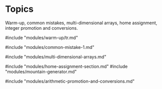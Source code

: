 # Topics

Warm-up, common mistakes, multi-dimensional arrays, home assignment, integer
promotion and conversions.

#include "modules/warm-up/tr.md"

#include "modules/common-mistake-1.md"

#include "modules/multi-dimensional-arrays.md"

#include "modules/home-assignment-section.md"
#include "modules/mountain-generator.md"

#include "modules/arithmetic-promotion-and-conversions.md"
